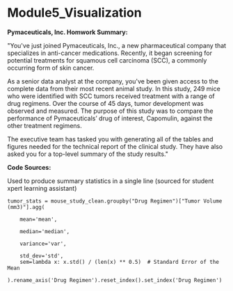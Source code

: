 # Module5_Visualization

**Pymaceuticals, Inc. Homwork Summary:**

"You've just joined Pymaceuticals, Inc., a new pharmaceutical company that specializes in anti-cancer medications. Recently, it began screening for potential treatments for squamous cell carcinoma (SCC), a commonly occurring form of skin cancer.

As a senior data analyst at the company, you've been given access to the complete data from their most recent animal study. In this study, 249 mice who were identified with SCC tumors received treatment with a range of drug regimens. Over the course of 45 days, tumor development was observed and measured. The purpose of this study was to compare the performance of Pymaceuticals’ drug of interest, Capomulin, against the other treatment regimens.

The executive team has tasked you with generating all of the tables and figures needed for the technical report of the clinical study. They have also asked you for a top-level summary of the study results."


**Code Sources:**

Used to produce summary statistics in a single line (sourced for student xpert learning assistant)
   
    tumor_stats = mouse_study_clean.groupby("Drug Regimen")["Tumor Volume (mm3)"].agg(
        
        mean='mean',
       
        median='median',
        
        variance='var',
        
        std_dev='std',
        sem=lambda x: x.std() / (len(x) ** 0.5)  # Standard Error of the Mean
    
    ).rename_axis('Drug Regimen').reset_index().set_index('Drug Regimen')


  
